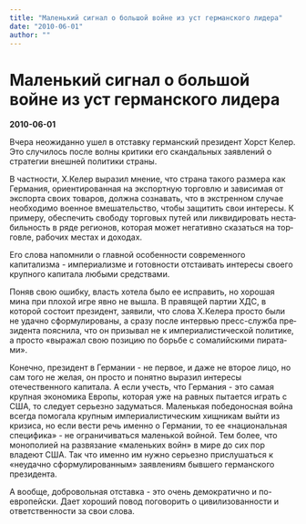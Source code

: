 ```yaml
---
title: "Маленький сигнал о большой войне из уст германского лидера"
date: "2010-06-01"
author: ""
---
```


# Маленький сигнал о большой войне из уст германского лидера

**2010-06-01** 

Вчера неожиданно ушел в отставку германский президент Хорст Келер. Это случилось после волны критики его скандальных заявлений о стратегии внешней политики страны.

В част­но­сти, Х.Ке­лер вы­ра­зил мне­ние, что стра­на та­ко­го раз­ме­ра как Гер­ма­ния, ори­ен­ти­ро­ван­ная на экс­порт­ную тор­гов­лю и за­ви­си­мая от экс­пор­та сво­их то­ва­ров, долж­на со­зна­вать, что в экс­трен­ном слу­чае не­об­хо­ди­мо во­ен­ное вме­ша­тель­ство, чтобы за­щи­тить свои ин­те­ре­сы. К при­ме­ру, обес­пе­чить сво­бо­ду тор­го­вых пу­тей или лик­ви­ди­ро­вать не­ста­биль­ность в ря­де ре­ги­о­нов, ко­то­рая мо­жет не­га­тив­но ска­зать­ся на тор­гов­ле, ра­бо­чих ме­стах и до­хо­дах.

Его слова напомнили о главной особенности современного капитализма - империализме и готовности отстаивать интересы своего крупного капитала любыми средствами.

Поняв свою ошибку, власть хотела было ее исправить, но хорошая мина при плохой игре явно не вышла. В правящей партии ХДС, в которой состоит президент, за­яви­ли, что сло­ва Х.Ке­ле­ра просто бы­ли не удач­но сфор­му­ли­ро­ва­ны, а сра­зу по­сле ин­тер­вью пресс-служ­ба пре­зи­ден­та по­яс­ни­ла, что он при­зы­вал не к им­пе­ри­а­ли­сти­че­ской по­ли­ти­ке, а про­сто «вы­ра­жал свою по­зи­цию по борь­бе с со­ма­лий­ски­ми пи­ра­та­ми».

Конечно, президент в Германии - не первое, и даже не второе лицо, но сам того не желая, он просто и понятно выразил интересы отечественного капитала. А если учесть, что Германия - это самая крупная экономика Европы, которая уже на равных пытается играть с США, то следует серьезно задуматься. Маленькая победоносная война всегда помогала крупным империалистическим хищникам выйти из кризиса, но если вести речь именно о Германии, то ее «национальная специфика» - не ограничиваться маленькой войной. Тем более, что монополией на развязание «маленьких войн» в мире до сих пор владеют США. Так что именно им нужно серьезно прислушаться к «неудачно сформулированным» заявлениям бывшего германского президента.

А вообще, добровольная отставка - это очень демократично и по-европейски. Дает хороший повод поговорить о цивилизованности и ответственности за свои слова.